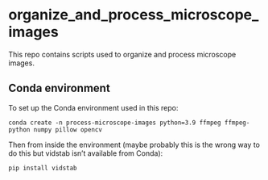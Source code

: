 # organize_and_process_microscope_images
This repo contains scripts used to organize and process microscope images.

## Conda environment
To set up the Conda environment used in this repo:
```
conda create -n process-microscope-images python=3.9 ffmpeg ffmpeg-python numpy pillow opencv
```

Then from inside the environment (maybe probably this is the wrong way to do this but vidstab isn’t available from Conda):
```
pip install vidstab
```
